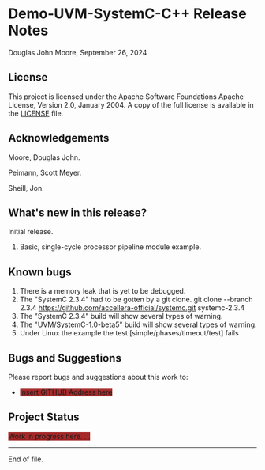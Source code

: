 
Demo-UVM-SystemC-C++ Release Notes
==================================

Douglas John Moore, September 26, 2024


License
-------

This project is licensed under the Apache Software Foundations Apache
License, Version 2.0, January 2004.  A copy of the full license is
available in the [LICENSE](LICENSE) file.


Acknowledgements
----------------

Moore, Douglas John.

Peimann, Scott Meyer.

Sheill, Jon.


What's new in this release?
---------------------------

Initial release.

1. Basic, single-cycle processor pipeline module example.


Known bugs
----------

1. There is a memory leak that is yet to be debugged.
2. The "SystemC 2.3.4" had to be gotten by a git clone.
   git clone --branch 2.3.4 https://github.com/accellera-official/systemc.git systemc-2.3.4
3. The "SystemC 2.3.4" build will show several types of warning.
4. The "UVM/SystemC-1.0-beta5"  build will show several types of warning.
5. Under Linux the example the test [simple/phases/timeout/test] fails
 


Bugs and Suggestions
--------------------

Please report bugs and suggestions about this work to:

* <span style='Background: Brown'>Insert GITHUB Address here</span>


Project Status
--------------

<span style='Background: Brown'>Work in progress here. . .</span>


---

End of file.
